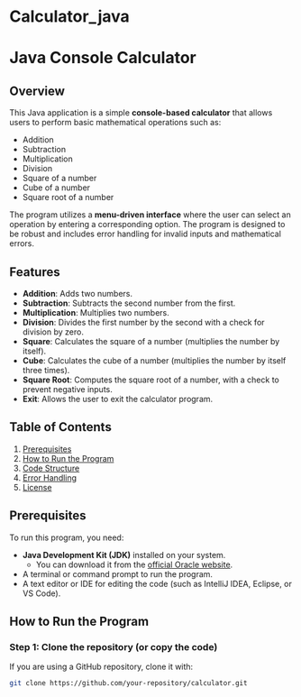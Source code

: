 # Calculator_java
# Java Console Calculator

## Overview

This Java application is a simple **console-based calculator** that allows users to perform basic mathematical operations such as:

- Addition
- Subtraction
- Multiplication
- Division
- Square of a number
- Cube of a number
- Square root of a number

The program utilizes a **menu-driven interface** where the user can select an operation by entering a corresponding option. The program is designed to be robust and includes error handling for invalid inputs and mathematical errors.

## Features

- **Addition**: Adds two numbers.
- **Subtraction**: Subtracts the second number from the first.
- **Multiplication**: Multiplies two numbers.
- **Division**: Divides the first number by the second with a check for division by zero.
- **Square**: Calculates the square of a number (multiplies the number by itself).
- **Cube**: Calculates the cube of a number (multiplies the number by itself three times).
- **Square Root**: Computes the square root of a number, with a check to prevent negative inputs.
- **Exit**: Allows the user to exit the calculator program.

## Table of Contents

1. [Prerequisites](#prerequisites)
2. [How to Run the Program](#how-to-run-the-program)
3. [Code Structure](#code-structure)
4. [Error Handling](#error-handling)
5. [License](#license)

## Prerequisites

To run this program, you need:

- **Java Development Kit (JDK)** installed on your system.
  - You can download it from the [official Oracle website](https://www.oracle.com/java/technologies/javase-jdk11-downloads.html).
- A terminal or command prompt to run the program.
- A text editor or IDE for editing the code (such as IntelliJ IDEA, Eclipse, or VS Code).

## How to Run the Program

### Step 1: Clone the repository (or copy the code)
If you are using a GitHub repository, clone it with:

```bash
git clone https://github.com/your-repository/calculator.git
